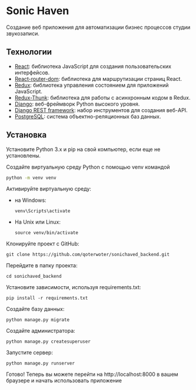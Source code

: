 # Sonic Haven
Создание веб приложения для автоматизации бизнес процессов студии звукозаписи.

## Технологии

- [React]: библиотека JavaScript для создания пользовательских интерфейсов.
- [React-router-dom]: библиотека для маршрутизации страниц React.
- [Redux]: библиотека управления состоянием для приложений JavaScript.
- [Redux-Thunk]: библиотека для работы с асинхронным кодом в Redux.
- [Django]: веб-фреймворк Python высокого уровня.
- [Django REST framework]: набор инструментов для создания веб-API.
- [PostgreSQL]: система объектно-реляционных баз данных.

## Установка
Установите Python 3.x и pip на свой компьютер, если еще не установлены.

Создайте виртуальную среду Python с помощью venv командой
```sh
python -m venv venv
```
Активируйте виртуальную среду:
- на Windows: 
    ```
    venv\Scripts\activate
    ```
- На Unix или Linux:
    ```
    source venv/bin/activate
    ```
Клонируйте проект с GitHub:
```
git clone https://github.com/qoterwoter/sonichaved_backend.git
```
Перейдите в папку проекта:
```
cd sonichaved_backend
```
Установите зависимости, используя requirements.txt:
```
pip install -r requirements.txt 
```
Создайте базу данных:
```
python manage.py migrate
```
Создайте администратора:
```
python manage.py createsuperuser
```
Запустите сервер:
```
python manage.py runserver
```
Готово! Теперь вы можете перейти на http://localhost:8000 в вашем браузере и начать использовать приложение

[//]: # (These are reference links used in the body of this note and get stripped out when the markdown processor does its job. There is no need to format nicely because it shouldn't be seen. Thanks SO - http://stackoverflow.com/questions/4823468/store-comments-in-markdown-syntax)

[React]: <https://ru.reactjs.org>
[React-router-dom]: <https://reactrouter.com/en/main>
[Redux]: <https://redux.js.org/tutorials/quick-start>
[Redux-thunk]: <https://github.com/reduxjs/redux-thunk>
[Django]: <https://www.djangoproject.com>
[Django REST Framework]: https://www.django-rest-framework.org/
[PostgreSQL]: https://www.postgresql.org/